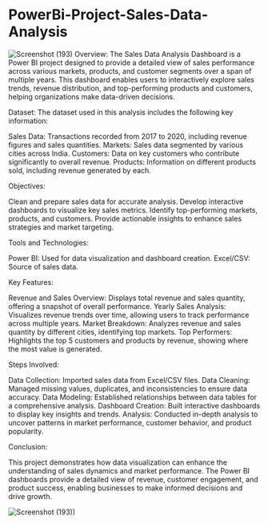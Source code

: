 # PowerBi-Project-Sales-Data-Analysis
![Screenshot (193)](https://github.com/user-attachments/assets/54f418c2-162f-4a6a-84f0-7c7b8b3f2d86)
Overview:
The Sales Data Analysis Dashboard is a Power BI project designed to provide a detailed view of sales performance across various markets, products, and customer segments over a span of multiple years. This dashboard enables users to interactively explore sales trends, revenue distribution, and top-performing products and customers, helping organizations make data-driven decisions.

Dataset:
The dataset used in this analysis includes the following key information:

Sales Data: Transactions recorded from 2017 to 2020, including revenue figures and sales quantities.
Markets: Sales data segmented by various cities across India.
Customers: Data on key customers who contribute significantly to overall revenue.
Products: Information on different products sold, including revenue generated by each.

Objectives:

Clean and prepare sales data for accurate analysis.
Develop interactive dashboards to visualize key sales metrics.
Identify top-performing markets, products, and customers.
Provide actionable insights to enhance sales strategies and market targeting.

Tools and Technologies: 

Power BI: Used for data visualization and dashboard creation.
Excel/CSV: Source of sales data.

Key Features:

Revenue and Sales Overview: Displays total revenue and sales quantity, offering a snapshot of overall performance.
Yearly Sales Analysis: Visualizes revenue trends over time, allowing users to track performance across multiple years.
Market Breakdown: Analyzes revenue and sales quantity by different cities, identifying top markets.
Top Performers: Highlights the top 5 customers and products by revenue, showing where the most value is generated.

Steps Involved:

Data Collection: Imported sales data from Excel/CSV files.
Data Cleaning: Managed missing values, duplicates, and inconsistencies to ensure data accuracy.
Data Modeling: Established relationships between data tables for a comprehensive analysis.
Dashboard Creation: Built interactive dashboards to display key insights and trends.
Analysis: Conducted in-depth analysis to uncover patterns in market performance, customer behavior, and product popularity.

Conclusion:

This project demonstrates how data visualization can enhance the understanding of sales dynamics and market performance. The Power BI dashboards provide a detailed view of revenue, customer engagement, and product success, enabling businesses to make informed decisions and drive growth.


![Screenshot (193))](https://github.com/user-attachments/assets/87086501-f476-40a5-93d9-5856ab3a20f2)
